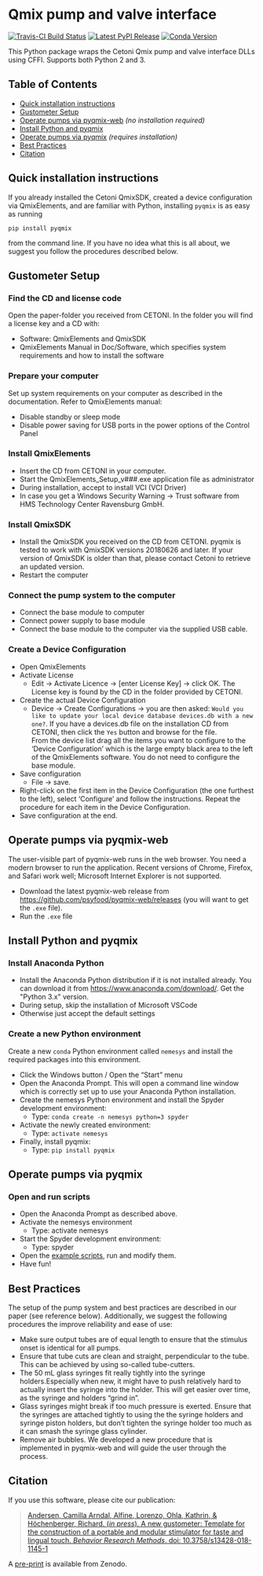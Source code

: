 # Qmix pump and valve interface

[![Travis-CI Build Status](https://travis-ci.org/psyfood/pyqmix.svg?branch=master)](https://travis-ci.org/psyfood/pyqmix)
[![Latest PyPI Release](https://img.shields.io/pypi/v/pyqmix.svg)](https://pypi.org/project/pyqmix/)
[![Conda Version](https://img.shields.io/conda/vn/conda-forge/pyqmix.svg)](https://anaconda.org/conda-forge/pyqmix)

This Python package wraps the Cetoni Qmix pump and valve interface DLLs using
CFFI. Supports both Python 2 and 3.

## Table of Contents

- [Quick installation instructions](#quick-installation-instructions)
- [Gustometer Setup](#gustometer-setup)
- [Operate pumps via pyqmix-web](#operate-pumps-via-pyqmix-web) _(no installation required)_
- [Install Python and pyqmix](#install-python-and-pyqmix)
- [Operate pumps via pyqmix](#operate-pumps-via-pyqmix) _(requires installation)_
- [Best Practices](#best-practices)
- [Citation](#citation)

## Quick installation instructions
If you already installed the Cetoni QmixSDK, created a device configuration via QmixElements, and are familiar with Python, installing `pyqmix` is as easy as running

```
pip install pyqmix
```
from the command line. If you have no idea what this is all about, we suggest you follow the procedures described below.

## Gustometer Setup

### Find the CD and license code
Open the paper-folder you received from CETONI. In the folder you will find a license key and a CD with:
 - Software: QmixElements and QmixSDK
- QmixElements Manual in Doc/Software, which specifies system requirements and how to install the software

### Prepare your computer
Set up system requirements on your computer as described in the documentation. Refer to QmixElements manual:
- Disable standby or sleep mode
- Disable power saving for USB ports in the power options of the Control Panel

### Install QmixElements
- Insert the CD from CETONI in your computer. 
- Start the QmixElements_Setup_v###.exe application file as administrator
- During installation, accept to install VCI (VCI Driver)
- In case you get a Windows Security Warning -> Trust software from HMS Technology Center Ravensburg GmbH. 

### Install QmixSDK
- Install the QmixSDK you received on the CD from CETONI. pyqmix is tested to work with QmixSDK versions 20180626 and later. If your version of QmixSDK is older than that, please contact Cetoni to retrieve an updated version.
- Restart the computer

### Connect the pump system to the computer
- Connect the base module to computer
- Connect power supply to base module
- Connect the base module to the computer via the supplied USB cable.

### Create a Device Configuration
- Open QmixElements
- Activate License
  - Edit -> Activate Licence -> [enter License Key] -> click OK. The License key is found by the CD in the folder provided by CETONI.
- Create the actual Device Configuration
    - Device -> Create Configurations -> you are then asked: `Would you like to update your local device database devices.db with a new one?`. If you have a devices.db file on the installation CD from CETONI, then click the `Yes` button and browse for the file.  
From the device list drag all the items you want to configure to the ‘Device Configuration’ which is the large empty black area to the left of the QmixElements software. You do not need to configure the base module.
- Save configuration
  - File -> save.
- Right-click on the first item in the Device Configuration (the one furthest to the left), select ‘Configure’ and follow the instructions. Repeat the procedure for each item in the Device Configuration. 
- Save configuration at the end. 

## Operate pumps via pyqmix-web
The user-visible part of pyqmix-web runs in the web browser. You need a modern browser to run the application. Recent versions of Chrome, Firefox, and Safari work well; Microsoft Internet Explorer is not supported.

- Download the latest pyqmix-web release from https://github.com/psyfood/pyqmix-web/releases (you will want to get the `.exe` file).
- Run the `.exe` file

## Install Python and pyqmix
### Install Anaconda Python
- Install the Anaconda Python distribution if it is not installed already. You can download it from https://www.anaconda.com/download/. Get the "Python 3.x" version.
- During setup, skip the installation of Microsoft VSCode
- Otherwise just accept the default settings

### Create a new Python environment
Create a new `conda` Python environment called `nemesys` and install the required packages into this environment.
- Click the Windows button / Open the “Start” menu
- Open the Anaconda Prompt. This will open a command line window which is correctly set up to use your Anaconda Python installation.
- Create the nemesys Python environment and install the Spyder development environment:
  - Type: `conda create -n nemesys python=3 spyder`
- Activate the newly created environment:
  - Type: `activate nemesys`
- Finally, install pyqmix:
  - Type: `pip install pyqmix`


## Operate pumps via pyqmix
### Open and run scripts
- Open the Anaconda Prompt as described above.
- Activate the nemesys environment
  - Type: activate nemesys
- Start the Spyder development environment:
  - Type: spyder
- Open the [example scripts](https://github.com/psyfood/pyqmix/tree/master/pyqmix/examples), run and modify them.
- Have fun!

## Best Practices

The setup of the pump system and best practices are described in our paper (see reference below).
Additionally, we suggest the following procedures the improve reliability and ease of use:

- Make sure output tubes are of equal length to ensure that the stimulus onset is identical for all pumps.
- Ensure that tube cuts are clean and straight, perpendicular to the tube. This can be achieved by using so-called tube-cutters. 
- The 50 mL glass syringes fit really tightly into the syringe holders.Especially when new, it might have to push relatively hard to actually insert the syringe into the holder. This will get easier over time, as the syringe and holders “grind in”.
- Glass syringes might break if too much pressure is exerted. Ensure that the syringes are attached tightly to using the the syringe holders and syringe piston holders, but don’t tighten the syringe holder too much as it can smash the syringe glass cylinder.
- Remove air bubbles. We developed a new procedure that is implemented in pyqmix-web and will guide the user through the process.

## Citation

If you use this software, please cite our publication:

>   [Andersen, Camilla Arndal, Alfine, Lorenzo, Ohla, Kathrin, & Höchenberger, Richard. (_in press_). A new gustometer: Template for the construction of a portable and modular stimulator for taste and lingual touch. _Behavior Research Methods_. doi: 10.3758/s13428-018-1145-1](https://doi.org/10.3758/s13428-018-1145-1)

A [pre-print]( http://doi.org/10.5281/zenodo.1456663) is available from Zenodo.

